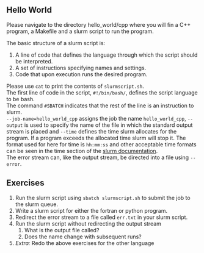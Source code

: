 Hello World
---------------------

Please navigate to the directory hello_world/cpp where you will fin a C++ program, a Makefile and a slurm script to run the program.

The basic structure of a slurm script is:

1. A line of code that defines the language through which the script should be interpreted.
2. A set of instructions specifying names and settings.
3. Code that upon execution runs the desired program.

Please use `cat` to print the contents of `slurmscript.sh`.
<br/>
The first line of code in the script, `#!/bin/bash/`, defines the script language to be bash.
<br/>
The command `#SBATCH` indicates that the rest of the line is an instruction to slurm.
<br/>
`--job-name=hello_world_cpp` assigns the job the name `hello_world_cpp`,
`--output` is used to specify the name of the file in which the standard output stream is placed
and `--time` defines the time slurm allocates for the program.
If a program exceeds the allocated time slurm will stop it.
The format used for here for time is `hh:mm:ss` and other acceptable time formats can be seen in the time section of the [slurm documentation](https://slurm.schedmd.com/sbatch.html).
<br/>
The error stream can, like the output stream, be directed into a file using `--error`.

Exercises
---
1. Run the slurm script using `sbatch slurmscript.sh` to submit the job to the slurm queue.
2. Write a slurm script for either the fortran or python program.
3. Redirect the error stream to a file called `err.txt` in your slurm script.
4. Run the slurm script without redirecting the output stream
   1. What is the output file called?
   2. Does the name change with subsequent runs?
5. *Extra:* Redo the above exercises for the other language